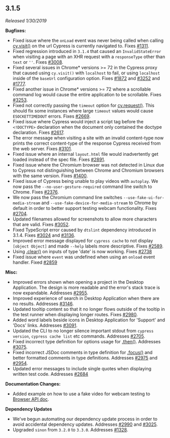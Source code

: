 ## 3.1.5

_Released 1/30/2019_

**Bugfixes:**

- Fixed issue where the `onLoad` event was never being called when calling
  [cy.visit()](/api/commands/visit) on the url Cypress is currently navigated
  to. Fixes [#1311](https://github.com/cypress-io/cypress/issues/1311).
- Fixed regression introduced in `3.1.4` that caused an `InvalidStateError` when
  visiting a page with an XHR request with a `responseType` other than `text` or
  `''`. Fixes [#3008](https://github.com/cypress-io/cypress/issues/3008).
- Fixed several issues in Chrome\* versions >= 72 in the Cypress proxy that
  caused using `cy.visit()` with `localhost` to fail, or using `localhost`
  inside of the `baseUrl` configuration option. Fixes
  [#1872](https://github.com/cypress-io/cypress/issues/1872) and
  [#3252](https://github.com/cypress-io/cypress/issues/3252) and
  [#1777](https://github.com/cypress-io/cypress/issues/1777).
- Fixed another issue in Chrome\* versions >= 72 where a scrollable command log
  would cause the entire application to be scrollable. Fixes
  [#3253](https://github.com/cypress-io/cypress/issues/3253).
- Fixed not correctly passing the `timeout` option for
  [cy.request()](/api/commands/request). This should fix some instances where
  large `timeout` values would cause `ESOCKETTIMEDOUT` errors. Fixes
  [#2669](https://github.com/cypress-io/cypress/issues/2669).
- Fixed issue where Cypress would inject a script tag before the `<!DOCTYPE>`
  declaration when the document only contained the doctype declaration. Fixes
  [#2617](https://github.com/cypress-io/cypress/issues/2617).
- The error message when visiting a site with an invalid content-type now prints
  the correct content-type of the response Cypress received from the web server.
  Fixes [#3101](https://github.com/cypress-io/cypress/issues/3101).
- Fixed issue where an internal `layout.html` file would inadvertently get
  loaded instead of the spec file. Fixes
  [#2891](https://github.com/cypress-io/cypress/issues/2891).
- Fixed issue where the Chromium browser was not detected in Linux due to
  Cypress not distinguishing between Chrome and Chromium browsers with the same
  version. Fixes [#1400](https://github.com/cypress-io/cypress/issues/1400).
- Fixed issue of Cypress being unable to play videos with `autoplay`. We now
  pass the `--no-user-gesture-required` command line switch to Chrome. Fixes
  [#2376](https://github.com/cypress-io/cypress/issues/2376).
- We now pass the Chromium command line switches
  `--use-fake-ui-for-media-stream` and `--use-fake-device-for-media-stream` to
  Chrome by default in order to better support testing webcam functionality.
  Fixes [#2704](https://github.com/cypress-io/cypress/issues/2704).
- Updated filenames allowed for screenshots to allow more characters that are
  valid. Fixes [#3052](https://github.com/cypress-io/cypress/issues/3052).
- Fixed TypeScript error caused by `dtslint` dependency introduced in 3.1.4.
  Fixes [#3024](https://github.com/cypress-io/cypress/issues/3024) and
  [#3136](https://github.com/cypress-io/cypress/issues/3136).
- Improved error message displayed for `cypress cache` to not display
  `[object Object]` and made `--help` labels more descriptive. Fixes
  [#2589](https://github.com/cypress-io/cypress/issues/2589).
- Using [.clear()](/api/commands/clear) on inputs of type 'date' is now working.
  Fixes [#2738](https://github.com/cypress-io/cypress/issues/2738)
- Fixed issue where `event` was undefined when using an `onload` event handler.
  Fixed [#2859](https://github.com/cypress-io/cypress/issues/2859)

**Misc:**

- Improved errors shown when opening a project in the Desktop Application. The
  design is more readable and the error's stack trace is now expandable.
  Addresses [#2955](https://github.com/cypress-io/cypress/issues/2955).
- Improved experience of search in Desktop Application when there are no
  results. Addresses [#3146](https://github.com/cypress-io/cypress/issues/3146).
- Updated tooltip content so that it no longer flows outside of the tooltip in
  the test runner when displaying longer routes. Fixes
  [#2980](https://github.com/cypress-io/cypress/issues/2980).
- Added word labels beside icons in Desktop Application for 'Support' and 'Docs'
  links. Addresses [#3091](https://github.com/cypress-io/cypress/issues/3091).
- Updated the CLI to no longer silence important stdout from `cypress version`,
  `cypress cache list` etc commands. Addresses
  [#2705](https://github.com/cypress-io/cypress/issues/2705).
- Fixed incorrect type definition for options usage for
  [.then()](/api/commands/then). Addresses
  [#3075](https://github.com/cypress-io/cypress/issues/3075).
- Fixed incorrect JSDoc comments in type definition for
  [.focus()](/api/commands/focus) and better formatted comments in type
  definitions. Addresses
  [#2975](https://github.com/cypress-io/cypress/issues/2975) and
  [#2954](https://github.com/cypress-io/cypress/issues/2954).
- Updated error messages to include single quotes when displaying written test
  code. Addresses [#2684](https://github.com/cypress-io/cypress/issues/2684)

**Documentation Changes:**

- Added example on how to use a fake video for webcam testing to
  [Browser API doc](/api/plugins/browser-launch-api#Use-fake-video-for-webcam-testing).

**Dependency Updates**

- We've begun automating our dependency update process in order to avoid
  accidental dependency updates. Addresses
  [#2990](https://github.com/cypress-io/cypress/issues/2990) and
  [#3025](https://github.com/cypress-io/cypress/issues/3025).
- Upgraded `sinon` from `3.2.0` to `3.3.0`. Addresses
  [#1328](https://github.com/cypress-io/cypress/issues/1328).
